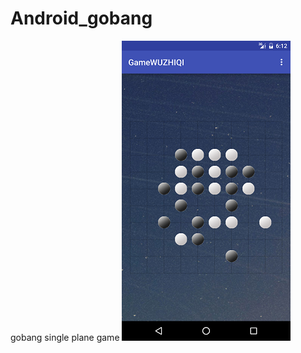 # Android_gobang
gobang single plane game
![image](https://github.com/Mansdy/Android_gobang/blob/master/illustration/1.png)
